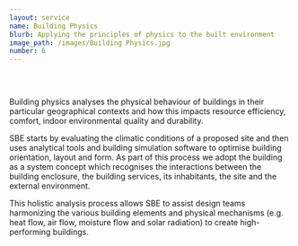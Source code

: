 ```yaml
---
layout: service
name: Building Physics
blurb: Applying the principles of physics to the built environment
image_path: /images/Building Physics.jpg
number: 6
---
```



### &nbsp;

Building physics analyses the physical behaviour of buildings in their particular geographical contexts and how this impacts resource efficiency, comfort, indoor environmental quality and durability.

SBE starts by evaluating the climatic conditions of a proposed site and then uses analytical tools and building simulation software to optimise building orientation, layout and form. As part of this process we adopt the building as a system concept which recognises the interactions between the building enclosure, the building services, its inhabitants, the site and the external environment.

This holistic analysis process allows SBE to assist design teams harmonizing the various building elements and physical mechanisms (e.g. heat flow, air flow, moisture flow and solar radiation) to create high-performing buildings.